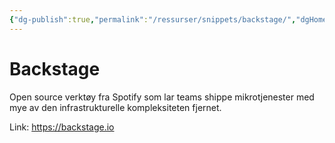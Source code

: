 ```yaml
---
{"dg-publish":true,"permalink":"/ressurser/snippets/backstage/","dgHomeLink":true,"dgPassFrontmatter":false}
---
```


# Backstage

Open source verktøy fra Spotify som lar teams shippe mikrotjenester med mye av den infrastrukturelle kompleksiteten fjernet. 

Link: https://backstage.io
